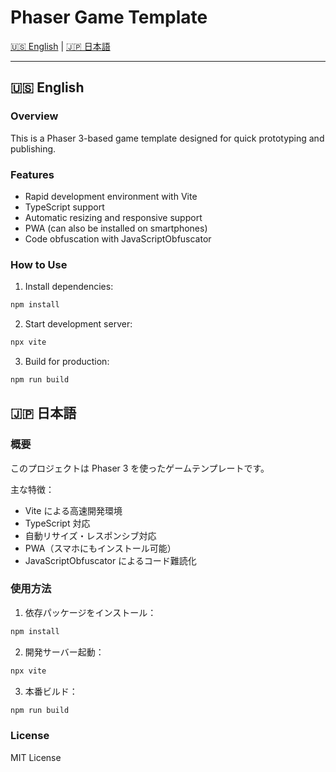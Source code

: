 # Phaser Game Template

[🇺🇸 English](#english) | [🇯🇵 日本語](#日本語)

---

## 🇺🇸 English

### Overview

This is a Phaser 3-based game template designed for quick prototyping and publishing.

### Features

- Rapid development environment with Vite
- TypeScript support
- Automatic resizing and responsive support
- PWA (can also be installed on smartphones)
- Code obfuscation with JavaScriptObfuscator

### How to Use

1. Install dependencies:

```bash
npm install
```

2. Start development server:

```bash
npx vite
```

3. Build for production:

```bash
npm run build
```

## 🇯🇵 日本語

### 概要

このプロジェクトは Phaser 3 を使ったゲームテンプレートです。

主な特徴：

- Vite による高速開発環境
- TypeScript 対応
- 自動リサイズ・レスポンシブ対応
- PWA（スマホにもインストール可能）
- JavaScriptObfuscator によるコード難読化

### 使用方法

1. 依存パッケージをインストール：

```bash
npm install
```

2. 開発サーバー起動：

```bash
npx vite
```

3. 本番ビルド：

```bash
npm run build
```

### License

MIT License
